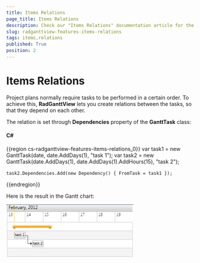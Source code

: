 ```yaml
---
title: Items Relations
page_title: Items Relations
description: Check our "Items Relations" documentation article for the RadGanttView WPF control.
slug: radganttview-features-items-relations
tags: items,relations
published: True
position: 2
---
```


# Items Relations

Project plans normally require tasks to be performed in a certain order. To achieve this, __RadGanttView__ lets you create relations between the tasks, so that they depend on each other.

The relation is set through __Dependencies__ property of the __GanttTask__ class:

#### __C#__

{{region cs-radganttview-features-items-relations_0}}
	var task1 = new GanttTask(date, date.AddDays(1), "task 1");
	var task2 = new GanttTask(date.AddDays(1), date.AddDays(1).AddHours(15), "task 2");
	
	task2.Dependencies.Add(new Dependency() { FromTask = task1 });
{{endregion}}

Here is the result in the Gantt chart:

![ganttview items relations](images/ganttview_items_relations.png)
